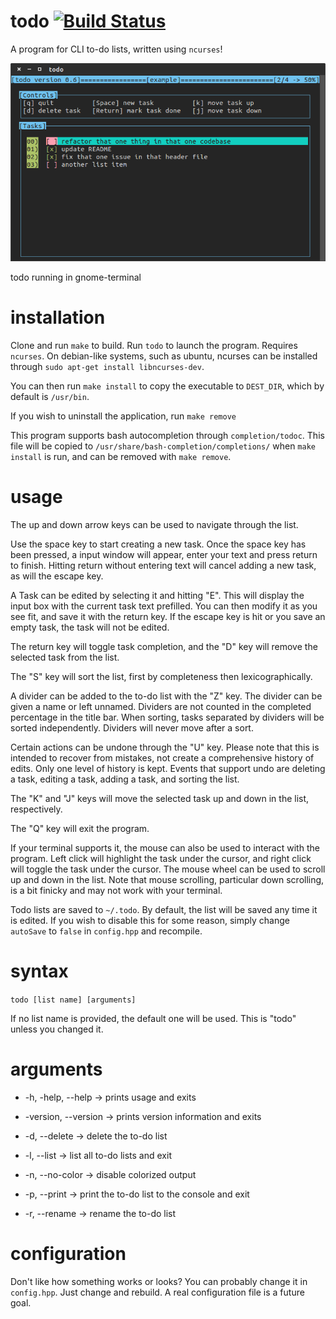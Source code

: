 # todo [![Build Status](https://travis-ci.org/phillip-h/todo.svg?branch=master)](https://travis-ci.org/phillip-h/todo)
A program for CLI to-do lists, written using `ncurses`!

![todo running in gnome-terminal](images/todo.png)

todo running in gnome-terminal

# installation

Clone and run `make` to build. Run `todo` to launch the program. Requires `ncurses`. On debian-like systems, such as ubuntu, ncurses can be installed through `sudo apt-get install libncurses-dev`.

You can then run `make install` to copy the executable to `DEST_DIR`, 
which by default is `/usr/bin`.

If you wish to uninstall the application, run `make remove`

This program supports bash autocompletion through `completion/todoc`.
This file will be copied to `/usr/share/bash-completion/completions/` 
when `make install` is run, and can be removed with `make remove`.

# usage

The up and down arrow keys can be used to navigate through the list.

Use the space key to start creating a new task. Once the space key
has been pressed, a input window will appear, enter your text and
press return to finish. Hitting return without entering text
will cancel adding a new task, as will the escape key.

A Task can be edited by selecting it and hitting "E". This will display
the input box with the current task text prefilled. You can then modify it
as you see fit, and save it with the return key. If the escape key is
hit or you save an empty task, the task will not be edited.

The return key will toggle task completion, and the "D" key will
remove the selected task from the list.

The "S" key will sort the list, first by completeness 
then lexicographically. 

A divider can be added to the to-do list with the "Z" key. The divider can 
be given a name or left unnamed. Dividers are not counted in the completed
percentage in the title bar. When sorting, tasks separated by dividers will
be sorted independently. Dividers will never move after a sort.

Certain actions can be undone through the "U" key. Please note that this
is intended to recover from mistakes, not create a comprehensive history
of edits. Only one level of history is kept. Events that support undo are
deleting a task, editing a task, adding a task, and sorting the list.

The "K" and "J" keys will move the selected task up and down in the
list, respectively.

The "Q" key will exit the program.

If your terminal supports it, the mouse can also be used to interact
with the program. Left click will highlight the task under the
cursor, and right click will toggle the task under the cursor. The
mouse wheel can be used to scroll up and down in the list. Note that
mouse scrolling, particular down scrolling, is a bit finicky and may
not work with your terminal.

Todo lists are saved to `~/.todo`. By default, the list will be saved
any time it is edited. If you wish to disable this for some reason,
simply change `autoSave` to `false` in `config.hpp` and recompile.

# syntax

`todo [list name] [arguments]`

If no list name is provided, the default one will be used. This is "todo" unless you changed it.

# arguments

* -h, -help, --help -> prints usage and exits

* -version, --version -> prints version information and exits



* -d, --delete   -> delete the to-do list

* -l, --list     -> list all to-do lists and exit

* -n, --no-color -> disable colorized output

* -p, --print    -> print the to-do list to the console and exit

* -r, --rename   -> rename the to-do list

# configuration

Don't like how something works or looks? You can probably change it in `config.hpp`. Just change and rebuild. A real configuration file is a future goal.
